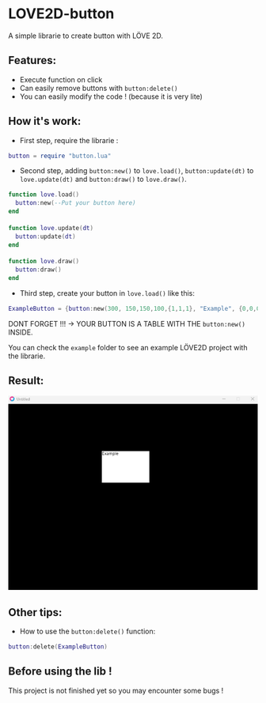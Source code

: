 # LOVE2D-button
A simple librarie to create button with LÖVE 2D.

## Features:
* Execute function on click
* Can easily remove buttons with `button:delete()`
* You can easily modify the code ! (because it is very lite)

## How it's work:
* First step, require the librarie :
```lua
button = require "button.lua"
```

* Second step, adding `button:new()` to `love.load()`, `button:update(dt)` to `love.update(dt)` and `button:draw()` to `love.draw()`.
````lua
function love.load()
  button:new(--Put your button here)
end

function love.update(dt)
  button:update(dt)
end

function love.draw()
  button:draw()
end
````

* Third step, create your button in `love.load()` like this:
````lua
ExampleButton = {button:new(300, 150,150,100,{1,1,1}, "Example", {0,0,0}, function()print("Example")end)}
````
DONT FORGET !!! -> YOUR BUTTON IS A TABLE WITH THE `button:new()` INSIDE.

You can check the `example` folder to see an example LÖVE2D project with the librarie.

## Result:

![alt text](example.png)
## Other tips:
* How to use the `button:delete()` function:
````lua
button:delete(ExampleButton)
````

## Before using the lib !
This project is not finished yet so you may encounter some bugs !
